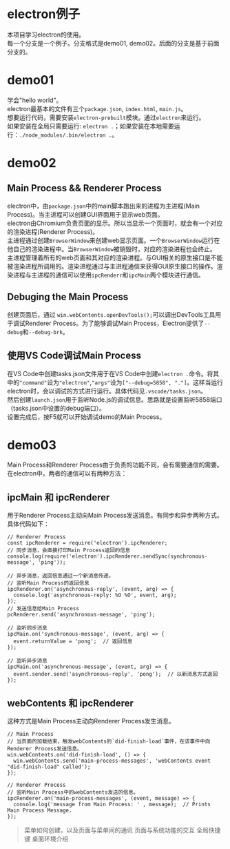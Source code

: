 # electron例子
本项目学习electron的使用。   
每一个分支是一个例子。分支格式是demo01, demo02。后面的分支是基于前面分支的。

# demo01
学会"hello world"。   
electron最基本的文件有三个`package.json`, `index.html`, `main.js`。   
想要运行代码，需要安装`electron-prebuilt`模块。通过`electron`来运行。   
如果安装在全局只需要运行: `electron .`；如果安装在本地需要运行：`./node_modules/.bin/electron .`。   

# demo02
## Main Process && Renderer Process
electron中，由`package.json`中的main脚本跑出来的进程为主进程(Main Process)。当主进程可以创建GUI界面用于显示web页面。     
electron由Chromium负责页面的显示。所以当显示一个页面时，就会有一个对应的渲染进程(Renderer Process)。     
主进程通过创建`BrowserWindow`来创建web显示页面。一个`BrowserWindow`运行在他自己的渲染进程中。当`BrowserWindow`被销毁时，对应的渲染进程也会终止。    
主进程管理着所有的web页面和其对应的渲染进程。与GUI相关的原生接口是不能被渲染进程所调用的。渲染进程通过与主进程通信来获得GUI原生接口的操作。渲染进程与主进程的通信可以使用`ipcRenderr`和`ipcMain`两个模块进行通信。   

## Debuging the Main Process
创建页面后，通过 `win.webContents.openDevTools();`可以调出DevTools工具用于调试Renderer Process。为了能够调试Main Process，Electron提供了`--debug`和`--debug-brk`。   

## 使用VS Code调试Main Process
在VS Code中创建tasks.json文件用于在VS Code中创建`electron .`命令。将其中的`"command"`设为`"electron"`,`"args"`设为`["--debug=5858", "."]`。这样当运行electron时，会以调试的方式进行运行。具体代码见`.vscode/tasks.json`。      
然后创建`launch.json`用于监听Node.js的调试信息。思路就是设置监听5858端口（tasks.json中设置的debug端口）。   
设置完成后，按F5就可以开始调试demo的Main Process。      

# demo03
Main Process和Renderer Process由于负责的功能不同，会有需要通信的需要。在electron中，两者的通信可以有两种方法：

## ipcMain 和 ipcRenderer
用于Renderer Process主动向Main Process发送消息。有同步和异步两种方式。具体代码如下：
```
// Renderer Process
const ipcRenderer = require('electron').ipcRenderer;
// 同步消息，会直接打印Main Process返回的信息
console.log(require('electron').ipcRenderer.sendSync(synchronous-message', 'ping'));

// 异步消息，返回信息通过一个新消息传递。
// 监听Main Process的返回信息
ipcRenderer.on('asynchronous-reply', (event, arg) => {
  console.log('asynchronous-reply: %O %O', event, arg);
});
// 发送信息给Main Process
pcRenderer.send('asynchronous-message', 'ping');
```
```
// 监听同步消息
ipcMain.on('synchronous-message', (event, arg) => {
  event.returnValue = 'pong';  // 返回信息
});

// 监听异步消息
ipcMain.on('asynchronous-message', (event, arg) => {
  event.sender.send('asynchronous-reply', 'pong');  // 以新消息方式返回
});

```

## webContents 和 ipcRenderer
这种方式是Main Process主动向Renderer Process发生消息。
```
// Main Process
// 当页面的加载结束，触发webContents的`did-finish-load`事件，在该事件中向Renderer Process发送信息。
win.webContents.on('did-finish-load', () => {
  win.webContents.send('main-process-messages', 'webContents event "did-finish-load" called');
});
```
```
// Renderer Process
// 监听Main Process中的webContents发送的信息。
ipcRenderer.on('main-process-messages', (event, message) => {
  console.log('message from Main Process: ' , message);  // Prints Main Process Message.
});
```


> 菜单如何创建，以及页面与菜单间的通讯
> 页面与系统功能的交互
> 全局快捷键
> 桌面环境介绍